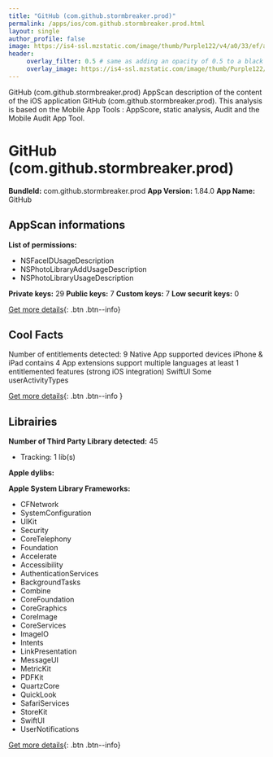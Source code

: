```yaml
---
title: "GitHub (com.github.stormbreaker.prod)"
permalink: /apps/ios/com.github.stormbreaker.prod.html
layout: single
author_profile: false
image: https://is4-ssl.mzstatic.com/image/thumb/Purple122/v4/a0/33/ef/a033efee-829a-dfc2-ac29-2d679c93615f/AppIcon-0-1x_U007emarketing-0-7-0-85-220.png/512x512bb.jpg
header: 
     overlay_filter: 0.5 # same as adding an opacity of 0.5 to a black background
     overlay_image: https://is4-ssl.mzstatic.com/image/thumb/Purple122/v4/a0/33/ef/a033efee-829a-dfc2-ac29-2d679c93615f/AppIcon-0-1x_U007emarketing-0-7-0-85-220.png/512x512bb.jpg
---
```

GitHub (com.github.stormbreaker.prod) AppScan description of the content of the iOS application GitHub (com.github.stormbreaker.prod). This analysis is based on the Mobile App Tools : AppScore, static analysis, Audit and the Mobile Audit App Tool.

# GitHub (com.github.stormbreaker.prod)

**BundleId:** com.github.stormbreaker.prod
**App Version:** 1.84.0
**App Name:** GitHub


## AppScan informations 

**List of permissions:** 
- NSFaceIDUsageDescription
- NSPhotoLibraryAddUsageDescription
- NSPhotoLibraryUsageDescription
  
  
**Private keys:** 29
**Public keys:** 7
**Custom keys:** 7
**Low securit keys:** 0
  
[Get more details](/pricing.html){: .btn .btn--info}

## Cool Facts

Number of entitlements detected: 9
Native App
supported devices iPhone & iPad
contains 4 App extensions
support multiple languages
at least 1 entitlemented features (strong iOS integration)
SwiftUI
Some userActivityTypes
  
[Get more details](/pricing.html){: .btn .btn--info }

## Librairies 
**Number of Third Party Library detected:** 45
- Tracking: 1 lib(s)


**Apple dylibs:**


**Apple System Library Frameworks:**
- CFNetwork
- SystemConfiguration
- UIKit
- Security
- CoreTelephony
- Foundation
- Accelerate
- Accessibility
- AuthenticationServices
- BackgroundTasks
- Combine
- CoreFoundation
- CoreGraphics
- CoreImage
- CoreServices
- ImageIO
- Intents
- LinkPresentation
- MessageUI
- MetricKit
- PDFKit
- QuartzCore
- QuickLook
- SafariServices
- StoreKit
- SwiftUI
- UserNotifications


  
[Get more details](/pricing.html){: .btn .btn--info}

